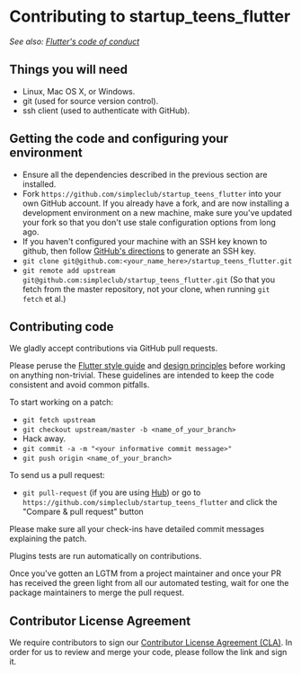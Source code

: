 # Contributing to startup_teens_flutter

_See also: [Flutter's code of conduct](https://flutter.io/design-principles/#code-of-conduct)_

## Things you will need

 * Linux, Mac OS X, or Windows.
 * git (used for source version control).
 * ssh client (used to authenticate with GitHub).

## Getting the code and configuring your environment

 * Ensure all the dependencies described in the previous section are installed.
 * Fork `https://github.com/simpleclub/startup_teens_flutter` into your own GitHub account. If
   you already have a fork, and are now installing a development environment on
   a new machine, make sure you've updated your fork so that you don't use stale
   configuration options from long ago.
 * If you haven't configured your machine with an SSH key known to github, then
   follow [GitHub's directions](https://help.github.com/articles/generating-ssh-keys/)
   to generate an SSH key.
 * `git clone git@github.com:<your_name_here>/startup_teens_flutter.git`
 * `git remote add upstream git@github.com:simpleclub/startup_teens_flutter.git` (So that you
   fetch from the master repository, not your clone, when running `git fetch`
   et al.)

## Contributing code

We gladly accept contributions via GitHub pull requests.

Please peruse the
[Flutter style guide](https://github.com/flutter/flutter/wiki/Style-guide-for-Flutter-repo) and
[design principles](https://flutter.io/design-principles/) before
working on anything non-trivial. These guidelines are intended to
keep the code consistent and avoid common pitfalls.

To start working on a patch:

 * `git fetch upstream`
 * `git checkout upstream/master -b <name_of_your_branch>`
 * Hack away.
 * `git commit -a -m "<your informative commit message>"`
 * `git push origin <name_of_your_branch>`

To send us a pull request:

* `git pull-request` (if you are using [Hub](http://github.com/github/hub/)) or
  go to `https://github.com/simpleclub/startup_teens_flutter` and click the
  "Compare & pull request" button

Please make sure all your check-ins have detailed commit messages explaining the patch.

Plugins tests are run automatically on contributions.

Once you've gotten an LGTM from a project maintainer and once your PR has received
the green light from all our automated testing, wait for one the package maintainers
to merge the pull request.

## Contributor License Agreement

We require contributors to sign our [Contributor License Agreement (CLA)](https://cla-assistant.io/simpleclub/). 
In order for us to review and merge your code, please follow the link and sign it.
